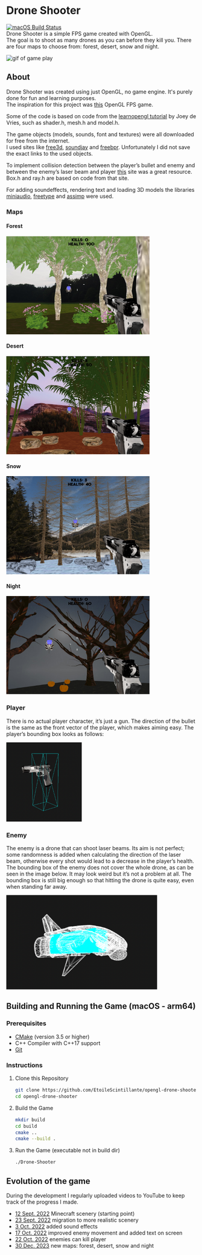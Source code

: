 # Drone Shooter
[![macOS Build Status](https://github.com/EtoileScintillante/opengl-drone-shooter/workflows/Build-macOS-arm64/badge.svg)](https://github.com/opengl-drone-shooter/equity-bot-discord/actions)  
Drone Shooter is a simple FPS game created with OpenGL.  
The goal is to shoot as many drones as you can before they kill you.
There are four maps to choose from: forest, desert, snow and night. 

<img src="doc/ingame_gif.gif" width="400" height="290" alt="gif of game play" />

## About
Drone Shooter was created using just OpenGL, no game engine. It's purely done for fun and learning purposes.  
The inspiration for this project was [this](https://www.youtube.com/watch?v=wIIxI3P_TCc) OpenGL FPS game.

Some of the code is based on code from the [learnopengl tutorial](https://learnopengl.com/) by Joey de Vries,
such as shader.h, mesh.h and model.h.  

The game objects (models, sounds, font and textures) were all downloaded for free from the internet.  
I used sites like [free3d](https://free3d.com/), [soundjay](https://www.soundjay.com/gun-sound-effect.html) and [freebpr](https://freepbr.com/). Unfortunately I did not save the exact links to the used objects.  

To implement collision detection between the player’s bullet and enemy and between the enemy’s laser beam and player [this](https://www.scratchapixel.com/lessons/3d-basic-rendering/minimal-ray-tracer-rendering-simple-shapes/ray-box-intersection) site was a great resource. Box.h and ray.h are based on code from that site. 

For adding soundeffects, rendering text and loading 3D models the libraries [miniaudio](https://github.com/mackron/miniaudio), [freetype](http://freetype.org/) and [assimp](https://github.com/assimp/assimp) were used.

### Maps
#### Forest     
<img src="doc/ingame_forest.jpg" width="380" height="260" alt="screenshot of forest map" />

#### Desert   
<img src="doc/ingame_desert.jpg" width="380" height="260" alt="screenshot of desert map" />

#### Snow  
<img src="doc/ingame_snow.jpg" width="380" height="260" alt="screenshot of snow map" />

#### Night
<img src="doc/ingame_night.jpg" width="380" height="260" alt="screenshot of night map" />  

### Player
There is no actual player character, it’s just a gun. The direction of the bullet is the same as the front vector of the player, which makes aiming easy. The player’s bounding box looks as follows:

<img src="doc/player_bbox/front_side.png" width="200" height="210" alt="bounding box player" />

### Enemy
The enemy is a drone that can shoot laser beams. Its aim is not perfect; some randomness is added when calculating the direction of the laser beam, otherwise every shot would lead to a decrease in the player’s health.   
The bounding box of the enemy does not cover the whole drone, as can be seen in the image below. It may look weird but it’s not a problem at all. The bounding box is still big enough so that hitting the drone is quite easy, even when standing far away. 

<img src="doc/enemy_bbox/front_side.png" width="400" height="250" alt="bounding box enemy" />

## Building and Running the Game (macOS - arm64) 
### Prerequisites

- [CMake](https://cmake.org) (version 3.5 or higher)
- C++ Compiler with C++17 support
- [Git](https://git-scm.com)

### Instructions
1. Clone this Repository

    ```bash
    git clone https://github.com/EtoileScintillante/opengl-drone-shooter.git
    cd opengl-drone-shooter
    ```

2. Build the Game

    ```bash
    mkdir build
    cd build
    cmake ..
    cmake --build .
    ```

3. Run the Game (executable not in build dir)

    ```bash
    ./Drone-Shooter
    ```

## Evolution of the game
During the development I regularly uploaded videos to YouTube to keep track of the progress I made.

- [12 Sept. 2022](https://youtu.be/qpYmfjfTjCA) Minecraft scenery (starting point)
- [23 Sept. 2022](https://youtu.be/ef7LN32q7J0) migration to more realistic scenery
- [3 Oct. 2022](https://youtu.be/Qg2YRp42_rg) added sound effects
- [17 Oct. 2022](https://youtu.be/Spv8I2WCzuU) improved enemy movement and added text on screen
- [22 Oct. 2022](https://youtu.be/Ox03BBIdRAc) enemies can kill player
- [30 Dec. 2023](https://youtu.be/4EliOM1DS_s) new maps: forest, desert, snow and night